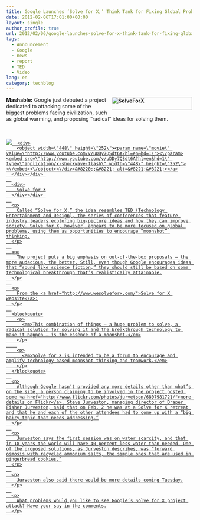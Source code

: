 ```yaml
---
title: Google Launches ‘Solve for X,’ Think Tank for Fixing Global Problems
date: 2012-02-06T17:01:00+00:00
layout: single
author_profile: true
url: 2012/02/06/google-launches-solve-for-x-think-tank-for-fixing-global-problems/
tags:
  - Announcement
  - Google
  - news
  - report
  - TED
  - Video
lang: en
category: techblog
---
```

**[<img title="SolveForX" border="0" alt="SolveForX" align="right" src="http://lh5.ggpht.com/-jtaTsj-E8Qk/TzAAIlUilDI/AAAAAAAAEf4/XAi7ev1RFPI/SolveForX_thumb%25255B1%25255D.png?imgmax=800" width="218" height="35" />](http://lh3.ggpht.com/-533skO5YOQg/Ty__s6HITnI/AAAAAAAAEfw/doeqbILpb68/s1600-h/SolveForX%25255B3%25255D.png)Mashable:** Google just debuted a project dedicated to attacking some of the biggest problems facing civilization, such as global warming, and proposing “radical” ideas for solving them. 

 

<div>
  <div>
    <div>
      <a href="http://www.youtube.com/watch?v=uDDy7QSdt6A" target="_new"><img src="http://lh4.ggpht.com/-GSXby9DumWc/TzAARWSyZqI/AAAAAAAAEgA/LjK2RnYRH0A/videobedde7855bf6%25255B8%25255D.jpg?imgmax=800" galleryimg="no" onload="var downlevelDiv = document.getElementById('9c89cefb-2809-46da-b009-ed08ed4faf59'); downlevelDiv.innerHTML = " 
      
      <div>
        <object width=\"448\" height=\"252\"><param name=\"movie\" value=\"http://www.youtube.com/v/uDDy7QSdt6A?hl=en&hd=1\"><\/param><embed src=\"http://www.youtube.com/v/uDDy7QSdt6A?hl=en&hd=1\" type=\"application/x-shockwave-flash\" width=\"448\" height=\"252\"><\/embed><\/object><\/div>&#8220;;&#8221; alt=&#8221;&#8221;></a>
      </div></div> 
      
      <div>
        Solve for X
      </div></div> 
      
      <p>
        Called “Solve for X,” the idea resembles TED (Technology Entertainment and Design), the series of conferences that feature industry leaders exploring big-picture ideas and how they can improve society. Solve for X, however, appears to be more focused on global problems, using them as opportunities to encourage “moonshot” thinking.
      </p>
      
      <p>
        The project puts a big emphasis on out-of-the-box proposals — the more audacious, the better. Still, even though Google encourages ideas that “sound like science fiction,” they should still be based on some technological breakthrough that’s realistically attainable.
      </p>
      
      <p>
        From the <a href="http://www.wesolveforx.com/">Solve for X website</a>:
      </p>
      
      <blockquote>
        <p>
          <em>This combination of things — a huge problem to solve, a radical solution for solving it and the breakthrough technology to make it happen — is the essence of a moonshot.</em>
        </p>
        
        <p>
          <em>Solve for X is intended to be a forum to encourage and amplify technology-based moonshot thinking and teamwork.</em>
        </p>
      </blockquote>
      
      <p>
        Although Google hasn’t provided any more details other than what’s on the site, a person claiming to be involved in the project posted some <a href="http://www.flickr.com/photos/jurvetson/6807981721/">more details on Flickr</a>. Steve Jurveston, managing director of Draper Fisher Jurveston, said that on Feb. 2 he was at a Solve for X retreat and that he and each of the other attendees had to come up with a “big hairy topic that needs addressing.”
      </p>
      
      <p>
        Jurveston says the first session was on water scarcity, and that in 18 years the world will have 40 percent less water than needed. One of the proposed solutions, as Jurveston describes, was “forward osmosis with recycled ammonium salts, the simple ones that are used in gingerbread cookies.”
      </p>
      
      <p>
        Jurveston also said there would be more details coming Tuesday.
      </p>
      
      <p>
        What problems would you like to see Google’s Solve for X project attack? Have your say in the comments.
      </p>